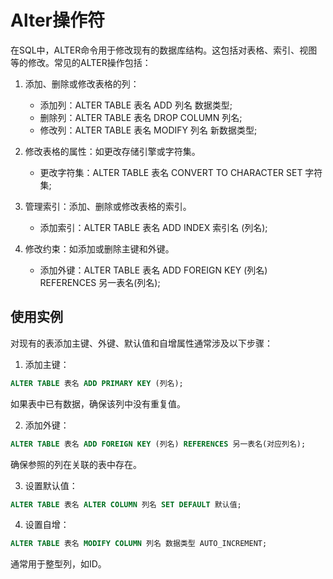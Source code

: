 # Alter操作符

在SQL中，ALTER命令用于修改现有的数据库结构。这包括对表格、索引、视图等的修改。常见的ALTER操作包括：

1. 添加、删除或修改表格的列：
    - 添加列：ALTER TABLE 表名 ADD 列名 数据类型;
    - 删除列：ALTER TABLE 表名 DROP COLUMN 列名;
    - 修改列：ALTER TABLE 表名 MODIFY 列名 新数据类型;

2.  修改表格的属性：如更改存储引擎或字符集。
    - 更改字符集：ALTER TABLE 表名 CONVERT TO CHARACTER SET 字符集;

3. 管理索引：添加、删除或修改表格的索引。
    - 添加索引：ALTER TABLE 表名 ADD INDEX 索引名 (列名);

4. 修改约束：如添加或删除主键和外键。
    - 添加外键：ALTER TABLE 表名 ADD FOREIGN KEY (列名) REFERENCES 另一表名(列名);

## 使用实例

对现有的表添加主键、外键、默认值和自增属性通常涉及以下步骤：

1. 添加主键：

```sql
ALTER TABLE 表名 ADD PRIMARY KEY (列名);
```
如果表中已有数据，确保该列中没有重复值。

2. 添加外键：

```sql
ALTER TABLE 表名 ADD FOREIGN KEY (列名) REFERENCES 另一表名(对应列名);
```
确保参照的列在关联的表中存在。

3. 设置默认值：

```sql
ALTER TABLE 表名 ALTER COLUMN 列名 SET DEFAULT 默认值;
```
4. 设置自增：

```sql
ALTER TABLE 表名 MODIFY COLUMN 列名 数据类型 AUTO_INCREMENT;
```
通常用于整型列，如ID。